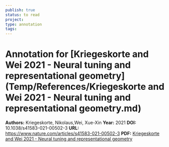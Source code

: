 ```yaml
---
publish: true
status: to read
project:
type: annotation
tags:
---
```

# Annotation for [Kriegeskorte and Wei 2021 - Neural tuning and representational geometry](Temp/References/Kriegeskorte and Wei 2021 - Neural tuning and representational geometry.md)

**Authors:** Kriegeskorte, Nikolaus,Wei, Xue-Xin
**Year:** 2021
**DOI:** 10.1038/s41583-021-00502-3
**URL:** https://www.nature.com/articles/s41583-021-00502-3
**PDF:** [Kriegeskorte and Wei 2021 - Neural tuning and representational geometry](Papers/PDFs/Kriegeskorte%20and%20Wei%202021%20-%20Neural%20tuning%20and%20representational%20geometry.pdf)
